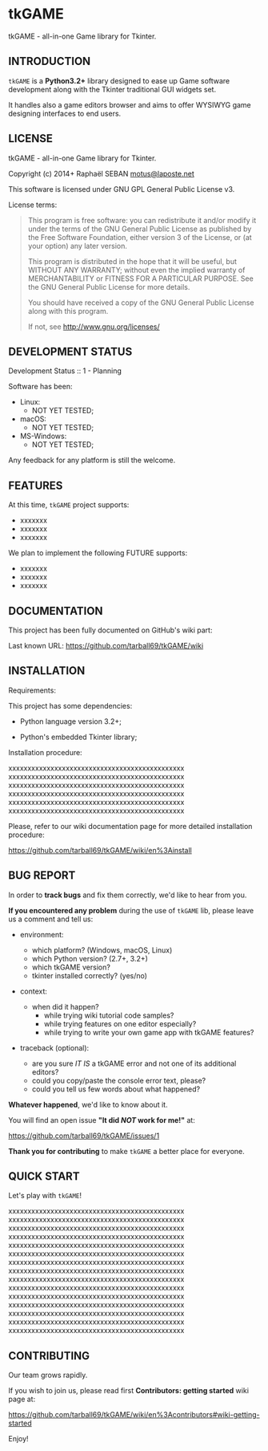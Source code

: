 <!-- encoding: UTF-8 -->

# tkGAME

tkGAME - all-in-one Game library for Tkinter.


## INTRODUCTION

`tkGAME` is a **Python3.2+** library designed to ease up Game
software development along with the Tkinter traditional GUI widgets
set.

It handles also a game editors browser and aims to offer WYSIWYG
game designing interfaces to end users.


## LICENSE

tkGAME - all-in-one Game library for Tkinter.

Copyright (c) 2014+ Raphaël SEBAN <motus@laposte.net>

This software is licensed under GNU GPL General Public License v3.

License terms:

> This program is free software: you can redistribute it and/or
modify it under the terms of the GNU General Public License as
published by the Free Software Foundation, either version 3 of the
License, or (at your option) any later version.
>
> This program is distributed in the hope that it will be useful,
but WITHOUT ANY WARRANTY; without even the implied warranty of
MERCHANTABILITY or FITNESS FOR A PARTICULAR PURPOSE.  See the GNU
General Public License for more details.
>
> You should have received a copy of the GNU General Public License
along with this program.
>
> If not, see http://www.gnu.org/licenses/


## DEVELOPMENT STATUS

Development Status :: 1 - Planning

Software has been:

* Linux:
    * NOT YET TESTED;
* macOS:
    * NOT YET TESTED;
* MS-Windows:
    * NOT YET TESTED;

Any feedback for any platform is still the welcome.


## FEATURES

At this time, `tkGAME` project supports:

* xxxxxxx
* xxxxxxx
* xxxxxxx

We plan to implement the following FUTURE supports:

* xxxxxxx
* xxxxxxx
* xxxxxxx


## DOCUMENTATION

This project has been fully documented on GitHub's wiki part:

Last known URL: https://github.com/tarball69/tkGAME/wiki


## INSTALLATION

Requirements:

This project has some dependencies:

* Python language version 3.2+;

* Python's embedded Tkinter library;

Installation procedure:

xxxxxxxxxxxxxxxxxxxxxxxxxxxxxxxxxxxxxxxxxxxxxx
xxxxxxxxxxxxxxxxxxxxxxxxxxxxxxxxxxxxxxxxxxxxxx
xxxxxxxxxxxxxxxxxxxxxxxxxxxxxxxxxxxxxxxxxxxxxx
xxxxxxxxxxxxxxxxxxxxxxxxxxxxxxxxxxxxxxxxxxxxxx
xxxxxxxxxxxxxxxxxxxxxxxxxxxxxxxxxxxxxxxxxxxxxx
xxxxxxxxxxxxxxxxxxxxxxxxxxxxxxxxxxxxxxxxxxxxxx

Please, refer to our wiki documentation page for more detailed
installation procedure:

https://github.com/tarball69/tkGAME/wiki/en%3Ainstall


## BUG REPORT

In order to **track bugs** and fix them correctly, we'd like to hear
from you.

**If you encountered any problem** during the use of `tkGAME` lib,
please leave us a comment and tell us:

* environment:
    * which platform? (Windows, macOS, Linux)
    * which Python version? (2.7+, 3.2+)
    * which tkGAME version?
    * tkinter installed correctly? (yes/no)

* context:
    * when did it happen?
        * while trying wiki tutorial code samples?
        * while trying features on one editor especially?
        * while trying to write your own game app with tkGAME features?

* traceback (optional):
    * are you sure *IT IS* a tkGAME error and not one of its
    additional editors?
    * could you copy/paste the console error text, please?
    * could you tell us few words about what happened?

**Whatever happened**, we'd like to know about it.

You will find an open issue **"It did *NOT* work for me!"** at:

https://github.com/tarball69/tkGAME/issues/1

**Thank you for contributing** to make `tkGAME` a better place for
everyone.


## QUICK START

Let's play with `tkGAME`!

xxxxxxxxxxxxxxxxxxxxxxxxxxxxxxxxxxxxxxxxxxxxxx
xxxxxxxxxxxxxxxxxxxxxxxxxxxxxxxxxxxxxxxxxxxxxx
xxxxxxxxxxxxxxxxxxxxxxxxxxxxxxxxxxxxxxxxxxxxxx
xxxxxxxxxxxxxxxxxxxxxxxxxxxxxxxxxxxxxxxxxxxxxx
xxxxxxxxxxxxxxxxxxxxxxxxxxxxxxxxxxxxxxxxxxxxxx
xxxxxxxxxxxxxxxxxxxxxxxxxxxxxxxxxxxxxxxxxxxxxx
xxxxxxxxxxxxxxxxxxxxxxxxxxxxxxxxxxxxxxxxxxxxxx
xxxxxxxxxxxxxxxxxxxxxxxxxxxxxxxxxxxxxxxxxxxxxx
xxxxxxxxxxxxxxxxxxxxxxxxxxxxxxxxxxxxxxxxxxxxxx
xxxxxxxxxxxxxxxxxxxxxxxxxxxxxxxxxxxxxxxxxxxxxx
xxxxxxxxxxxxxxxxxxxxxxxxxxxxxxxxxxxxxxxxxxxxxx
xxxxxxxxxxxxxxxxxxxxxxxxxxxxxxxxxxxxxxxxxxxxxx
xxxxxxxxxxxxxxxxxxxxxxxxxxxxxxxxxxxxxxxxxxxxxx
xxxxxxxxxxxxxxxxxxxxxxxxxxxxxxxxxxxxxxxxxxxxxx
xxxxxxxxxxxxxxxxxxxxxxxxxxxxxxxxxxxxxxxxxxxxxx

## CONTRIBUTING

Our team grows rapidly.

If you wish to join us, please read first **Contributors: getting
started** wiki page at:

https://github.com/tarball69/tkGAME/wiki/en%3Acontributors#wiki-getting-started

Enjoy!
